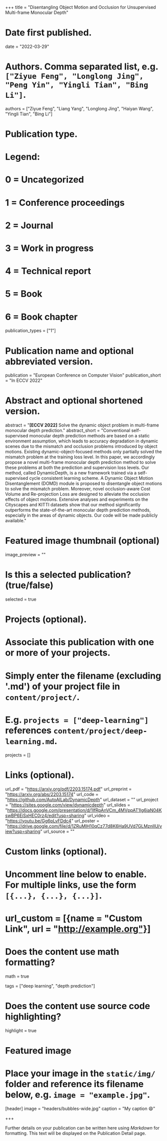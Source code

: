 +++
title = "Disentangling Object Motion and Occlusion for Unsupervised Multi-frame Monocular Depth"

# Date first published.
date = "2022-03-29"

# Authors. Comma separated list, e.g. `["Ziyue Feng", "Longlong Jing", "Peng Yin", "Yingli Tian", "Bing Li"]`.
authors = ["Ziyue Feng", "Liang Yang", "Longlong Jing", "Haiyan Wang", "Yingli Tian", "Bing Li"]

# Publication type.
# Legend:
# 0 = Uncategorized
# 1 = Conference proceedings
# 2 = Journal
# 3 = Work in progress
# 4 = Technical report
# 5 = Book
# 6 = Book chapter
publication_types = ["1"]

# Publication name and optional abbreviated version.
publication = "European Conference on Computer Vision"
publication_short = "In ECCV 2022"

# Abstract and optional shortened version.
abstract = "**[ECCV 2022]** Solve the dynamic object problem in multi-frame monocular depth prediction."
abstract_short = "Conventional self-supervised monocular depth prediction methods are based on a static environment assumption, which leads to accuracy degradation in dynamic scenes due to the mismatch and occlusion problems introduced by object motions. Existing dynamic-object-focused methods only partially solved the mismatch problem at the training loss level. In this paper, we accordingly propose a novel multi-frame monocular depth prediction method to solve these problems at both the prediction and supervision loss levels. Our method, called DynamicDepth, is a new framework trained via a self-supervised cycle consistent learning scheme. A Dynamic Object Motion Disentanglement (DOMD) module is proposed to disentangle object motions to solve the mismatch problem. Moreover, novel occlusion-aware Cost Volume and Re-projection Loss are designed to alleviate the occlusion effects of object motions. Extensive analyses and experiments on the Cityscapes and KITTI datasets show that our method significantly outperforms the state-of-the-art monocular depth prediction methods, especially in the areas of dynamic objects. Our code will be made publicly available."

# Featured image thumbnail (optional)
image_preview = ""

# Is this a selected publication? (true/false)
selected = true

# Projects (optional).
#   Associate this publication with one or more of your projects.
#   Simply enter the filename (excluding '.md') of your project file in `content/project/`.
#   E.g. `projects = ["deep-learning"]` references `content/project/deep-learning.md`.
projects = []

# Links (optional).
url_pdf = "https://arxiv.org/pdf/2203.15174.pdf"
url_preprint = "https://arxiv.org/abs/2203.15174"
url_code = "https://github.com/AutoAILab/DynamicDepth"
url_dataset = ""
url_project = "https://sites.google.com/view/dynamicdepth"
url_slides = "https://docs.google.com/presentation/d/1IfRpAnVCm_4MVppAT1lg6iaN04KswBP6EiSxHEC0rz4/edit?usp=sharing"
url_video = "https://youtu.be/Gg6pLvFDdc4"
url_poster = "https://drive.google.com/file/d/1ZRuMlH10qCz77d8K6Ha9UVd7GLMznlIU/view?usp=sharing"
url_source = ""

# Custom links (optional).
#   Uncomment line below to enable. For multiple links, use the form `[{...}, {...}, {...}]`.
# url_custom = [{name = "Custom Link", url = "http://example.org"}]

# Does the content use math formatting?
math = true

tags = ["deep learning", "depth prediction"]

# Does the content use source code highlighting?
highlight = true

# Featured image
# Place your image in the `static/img/` folder and reference its filename below, e.g. `image = "example.jpg"`.
[header]
image = "headers/bubbles-wide.jpg"
caption = "My caption 😄"

+++

Further details on your publication can be written here using *Markdown* for formatting. This text will be displayed on the Publication Detail page.
